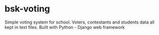 # bsk-voting
Simple voting system for school. Voters, contestants and students data all kept in text files. Built with Python - Django web framework
